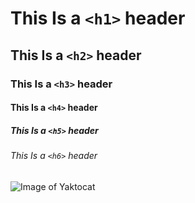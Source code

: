 # This Is a `<h1>` header
## This Is a `<h2>` header 
### This Is a `<h3>` header 
#### This Is a `<h4>` header 
##### This Is a `<h5>` header 
###### This Is a `<h6>` header 
![Image of Yaktocat](https://octodex.github.com/images/yaktocat.png)
